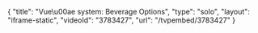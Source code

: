 {
    "title": "Vue\u00ae system: Beverage Options",
    "type": "solo",
    "layout": "iframe-static",
    "videoId": "3783427",
    "url": "\/tvpembed\/3783427"
}